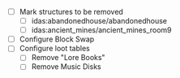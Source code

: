 
- [ ] Mark structures to be removed
	- [ ] idas:abandonedhouse/abandonedhouse
	- [ ] idas:ancient_mines/ancient_mines_room9
- [ ] Configure Block Swap
- [ ] Configure loot tables
	- [ ] Remove "Lore Books"
	- [ ] Remove Music Disks